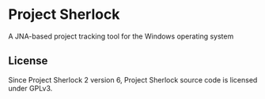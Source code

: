 # Project Sherlock
A JNA-based project tracking tool for the Windows operating system

## License
Since Project Sherlock 2 version 6, Project Sherlock source code is licensed under GPLv3.
